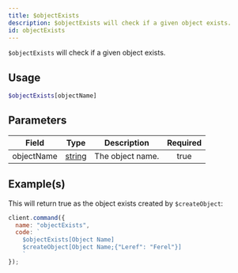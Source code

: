 ```yaml
---
title: $objectExists
description: $objectExists will check if a given object exists.
id: objectExists
---
```


`$objectExists` will check if a given object exists.

## Usage

```php
$objectExists[objectName]
```

## Parameters

| Field      | Type                                                                                              | Description      | Required |
| ---------- | ------------------------------------------------------------------------------------------------- | ---------------- | :------: |
| objectName | [string](https://developer.mozilla.org/en-US/docs/Web/JavaScript/Reference/Global_Objects/String) | The object name. |   true   |

## Example(s)

This will return true as the object exists created by `$createObject`:

```javascript
client.command({
  name: "objectExists",
  code: `
    $objectExists[Object Name]
    $createObject[Object Name;{"Leref": "Ferel"}]
    `
});
```
